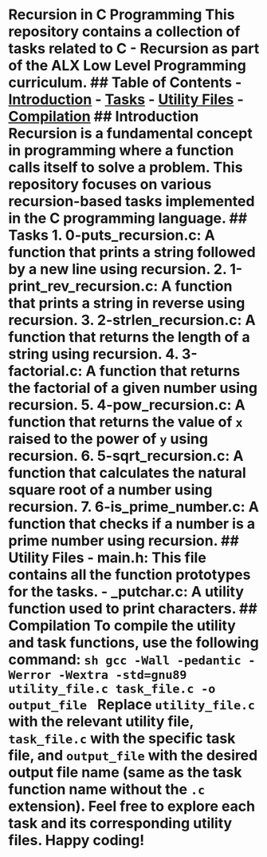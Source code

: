 # Recursion in C Programming This repository contains a collection of tasks related to **C - Recursion** as part of the **ALX Low Level Programming** curriculum. ## Table of Contents - [Introduction](#introduction) - [Tasks](#tasks) - [Utility Files](#utility-files) - [Compilation](#compilation) ## Introduction Recursion is a fundamental concept in programming where a function calls itself to solve a problem. This repository focuses on various recursion-based tasks implemented in the C programming language. ## Tasks 1. **0-puts_recursion.c**: A function that prints a string followed by a new line using recursion. 2. **1-print_rev_recursion.c**: A function that prints a string in reverse using recursion. 3. **2-strlen_recursion.c**: A function that returns the length of a string using recursion. 4. **3-factorial.c**: A function that returns the factorial of a given number using recursion. 5. **4-pow_recursion.c**: A function that returns the value of `x` raised to the power of `y` using recursion. 6. **5-sqrt_recursion.c**: A function that calculates the natural square root of a number using recursion. 7. **6-is_prime_number.c**: A function that checks if a number is a prime number using recursion. ## Utility Files - **main.h**: This file contains all the function prototypes for the tasks. - **_putchar.c**: A utility function used to print characters. ## Compilation To compile the utility and task functions, use the following command: ```sh gcc -Wall -pedantic -Werror -Wextra -std=gnu89 utility_file.c task_file.c -o output_file ``` Replace `utility_file.c` with the relevant utility file, `task_file.c` with the specific task file, and `output_file` with the desired output file name (same as the task function name without the `.c` extension). Feel free to explore each task and its corresponding utility files. Happy coding!
